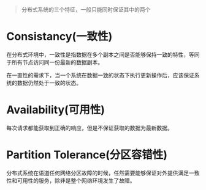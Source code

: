 > 分布式系统的三个特征，一般只能同时保证其中的两个

# Consistancy(一致性)
在分布式环境中，一致性是指数据在多个副本之间是否能够保持一致的特性，等同于所有节点访问同一份最新的数据副本。

在一直性的需求下，当一个系统在数据一致的状态下执行更新操作后，应该保证系统的数据仍然处于一致的状态。

# Availability(可用性)
每次请求都能获取到正确的响应，但是不保证获取的数据为最新数据。

# Partition Tolerance(分区容错性)
分布式系统在语道任何网络分区故障的时候，任然需要能够保证对外提供满足一致性和可用性的服务，除非是整个网络环境发生了故障。